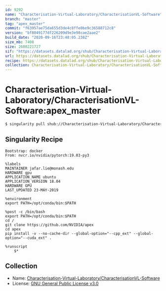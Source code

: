 ```yaml
---
id: 9292
name: "Characterisation-Virtual-Laboratory/CharacterisationVL-Software"
branch: "master"
tag: "apex_master"
commit: "f63957ae75da655d3de4c8ffe0be9c36588712c8"
version: "bf8049177df226209d9e3e98cae2aae2"
build_date: "2020-09-16T23:48:05.238Z"
size_mb: 7408
size: 2680221727
sif: "https://datasets.datalad.org/shub/Characterisation-Virtual-Laboratory/CharacterisationVL-Software/apex_master/2020-09-16-f63957ae-bf804917/bf8049177df226209d9e3e98cae2aae2.simg"
url: https://datasets.datalad.org/shub/Characterisation-Virtual-Laboratory/CharacterisationVL-Software/apex_master/2020-09-16-f63957ae-bf804917/
recipe: https://datasets.datalad.org/shub/Characterisation-Virtual-Laboratory/CharacterisationVL-Software/apex_master/2020-09-16-f63957ae-bf804917/Singularity
collection: Characterisation-Virtual-Laboratory/CharacterisationVL-Software
---
```


# Characterisation-Virtual-Laboratory/CharacterisationVL-Software:apex_master

```bash
$ singularity pull shub://Characterisation-Virtual-Laboratory/CharacterisationVL-Software:apex_master
```

## Singularity Recipe

```singularity
Bootstrap: docker
From: nvcr.io/nvidia/pytorch:19.03-py3

%labels
MAINTAINER jafar.lie@monash.edu
HARDWARE gpu
APPLICATION_NAME ubuntu
APPLICATION_VERSION 18.04
HARDWARE GPU
LAST_UPDATED 23-MAY-2019

%environment
export PATH=/opt/conda/bin:$PATH

%post -c /bin/bash
export PATH=/opt/conda/bin:$PATH
cd /
git clone https://github.com/NVIDIA/apex
cd apex
pip install -v --no-cache-dir --global-option="--cpp_ext" --global-option="--cuda_ext" .

%runscript
    $*
```

## Collection

 - Name: [Characterisation-Virtual-Laboratory/CharacterisationVL-Software](https://github.com/Characterisation-Virtual-Laboratory/CharacterisationVL-Software)
 - License: [GNU General Public License v3.0](https://api.github.com/licenses/gpl-3.0)

